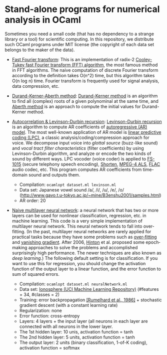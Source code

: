 # Stand-alone programs for numerical analysis in OCaml

Sometimes you need a small code (that has no dependency to a strange library or
a tool) for scientific computing. In this repository, we distribute such OCaml
programs under MIT license (the copyright of each data set belongs to the maker
of the data).

- [Fast Fourier transform](fft/):
  This is an implementation of radix-2
  [Cooley-Tukey fast Fourier transform (FFT) algorithm](http://en.wikipedia.org/wiki/Cooley%E2%80%93Tukey_FFT_algorithm),
  the most famous method in FFT algorithms. The naive computation of discrete
  Fourier transform according to the definition takes O(n^2) time, but this
  algorithm takes O(n log n) time. Fourier transform is frequently used for
  signal analysis, data compression, etc.

- [Durand-Kerner-Aberth method](durand-kerner-aberth/):
  [Durand-Kerner method](http://en.wikipedia.org/wiki/Durand%E2%80%93Kerner_method)
  is an algorithm to find all (complex) roots of a given polynominal at the same
  time, and [Aberth method](http://en.wikipedia.org/wiki/Aberth_method) is an
  approach to compute the initial values for Durand-Kerner method.

- [Autocorrelation & Levinson-Durbin recursion](levinson-durbin/):
  [Levinson-Durbin recursion](http://en.wikipedia.org/wiki/Levinson_recursion)
  is an algorithm to compute AR coefficients of
  [autoregressive (AR) model](http://en.wikipedia.org/wiki/Autoregressive_model).
  The most well-known application of AR model is
  [linear predictive coding (LPC)](http://en.wikipedia.org/wiki/Linear_predictive_coding),
  a classic analysis/coding/compression approach for voice. We decompose
  input voice into *glottal source* (buzz-like sound) and *vocal tract filter
  characteristics* (filter coefficients) by using Levinson-Durbin algorithm,
  and analyze or encode the two kinds of sound by different ways.
  LPC vocoder (voice coder) is applied to
  [FS-1015](http://en.wikipedia.org/wiki/FS-1015) (secure telephony speech
  encoding), [Shorten](http://en.wikipedia.org/wiki/Shorten_(file_format)),
  [MPEG-4 ALS](http://en.wikipedia.org/wiki/MPEG-4_ALS),
  [FLAC](http://en.wikipedia.org/wiki/FLAC) audio codec, etc. This program
  computes AR coefficients from time-domain sound and outputs them.

  - Compilation: `ocamlopt dataset.ml levinson.ml`
  - Data set: Japanese vowel sound /a/, /i/, /u/, /e/, /o/
    (http://www.gavo.t.u-tokyo.ac.jp/~mine/B3enshu2001/samples.html)
  - AR order: 20

- [Naive multilayer neural network](neural-network/naive-multilayer):
  a neural network that has two or more layers can be used for nonlinear
  classification, regression, etc. in machine learning. This code is a very
  simple implementation of multilayer neural network. This neural network tends
  to fall into over-fitting. (In the past, multilayer neural networks are rarely
  applied for practical tasks because they have some problems such as
  [over-fitting](http://en.wikipedia.org/wiki/Overfitting) and
  [vanishing gradient](http://en.wikipedia.org/wiki/Vanishing_gradient_problem).
  After 2006, [Hinton](http://www.cs.toronto.edu/~hinton/) et al. proposed some
  epoch‐making approaches to solve the problems and accomplished surprisingly
  high performance. The newer techniques are also known as *deep learning*.)
  The following default setting is for classification. If you want to use this
  for regression, you should change the activation function of the output layer
  to a linear function, and the error function to sum of squared errors.

  - Compilation: `ocamlopt dataset.ml neuralNetwork.ml`
  - Data set: [Ionosphere (UCI Machine Learning Repository)](https://archive.ics.uci.edu/ml/datasets/Ionosphere)
    (\#features = 34, \#classes = 2)
  - Training: error backpropagation
    [[Rumelhard et al., 1986]](http://dl.acm.org/citation.cfm?id=104293) +
    stochastic gradient descent (with a constant learning rate)
  - Regularization: none
  - Error function: cross-entropy
  - Layers: 4 layers + the input layer (all neurons in each layer are connected
    with all neurons in the lower layer.
  - The 1st hidden layer: 10 unis, activation function = tanh
  - The 2nd hidden layer: 5 units, activation function = tanh
  - The output layer: 2 units (binary classification, 1-of-K coding),
    activation function = softmax
